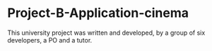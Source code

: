 # Project-B-Application-cinema
This university project was written and developed, by a group of six developers, a PO and a tutor.
